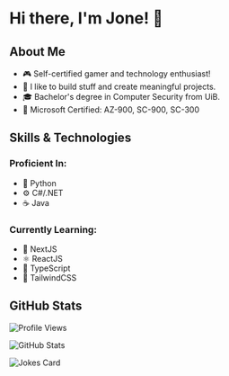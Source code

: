 # Hi there, I'm Jone! 👋

## About Me
- 🎮 Self-certified gamer and technology enthusiast!
- 🎨 I like to build stuff and create meaningful projects.
- 🎓 Bachelor's degree in Computer Security from UiB.
- 🌟 Microsoft Certified: AZ-900, SC-900, SC-300

## Skills & Technologies
### Proficient In:
- 🐍 Python
- ⚙️ C#/.NET
- ☕️ Java

### Currently Learning:
- 🔧 NextJS
- ⚛️ ReactJS
- 📘 TypeScript
- 🎨 TailwindCSS

## GitHub Stats
![Profile Views](https://komarev.com/ghpvc/?username=jonethebuilder&label=Profile%20views&color=0074D9&style=for-the-badge)

![GitHub Stats](https://github-readme-stats.vercel.app/api?username=jonethebuilder&show_icons=true&locale=en)

![Jokes Card](https://readme-jokes.vercel.app/api?bgColor=%23fff&borderColor=%230074d9&qColor=%230074d9&aColor=%230074d9&textColor=%230074d9&codeColor=%230074d9)
